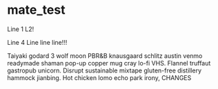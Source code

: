 # mate_test
Line 1
L2!

Line 4 Line line line!!!


Taiyaki godard 3 wolf moon PBR&B knausgaard schlitz austin venmo readymade shaman pop-up copper mug cray lo-fi VHS. Flannel truffaut gastropub unicorn. Disrupt sustainable mixtape gluten-free distillery hammock jianbing. Hot chicken lomo echo park irony,
CHANGES
